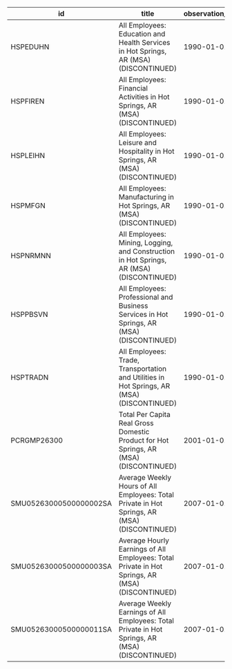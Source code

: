 | id                     | title                                                                                           | observation_start   | observation_end   |
|------------------------|-------------------------------------------------------------------------------------------------|---------------------|-------------------|
| HSPEDUHN               | All Employees: Education and Health Services in Hot Springs, AR (MSA) (DISCONTINUED)            | 1990-01-01          | 2007-12-01        |
| HSPFIREN               | All Employees: Financial Activities in Hot Springs, AR (MSA) (DISCONTINUED)                     | 1990-01-01          | 2007-12-01        |
| HSPLEIHN               | All Employees: Leisure and Hospitality in Hot Springs, AR (MSA) (DISCONTINUED)                  | 1990-01-01          | 2007-12-01        |
| HSPMFGN                | All Employees: Manufacturing in Hot Springs, AR (MSA) (DISCONTINUED)                            | 1990-01-01          | 2007-12-01        |
| HSPNRMNN               | All Employees: Mining, Logging, and Construction in Hot Springs, AR (MSA) (DISCONTINUED)        | 1990-01-01          | 2007-12-01        |
| HSPPBSVN               | All Employees: Professional and Business Services in Hot Springs, AR (MSA) (DISCONTINUED)       | 1990-01-01          | 2007-12-01        |
| HSPTRADN               | All Employees: Trade, Transportation and Utilities in Hot Springs, AR (MSA) (DISCONTINUED)      | 1990-01-01          | 2007-12-01        |
| PCRGMP26300            | Total Per Capita Real Gross Domestic Product for Hot Springs, AR (MSA) (DISCONTINUED)           | 2001-01-01          | 2017-01-01        |
| SMU05263000500000002SA | Average Weekly Hours of All Employees: Total Private in Hot Springs, AR (MSA) (DISCONTINUED)    | 2007-01-01          | 2022-03-01        |
| SMU05263000500000003SA | Average Hourly Earnings of All Employees: Total Private in Hot Springs, AR (MSA) (DISCONTINUED) | 2007-01-01          | 2022-03-01        |
| SMU05263000500000011SA | Average Weekly Earnings of All Employees: Total Private in Hot Springs, AR (MSA) (DISCONTINUED) | 2007-01-01          | 2022-03-01        |
